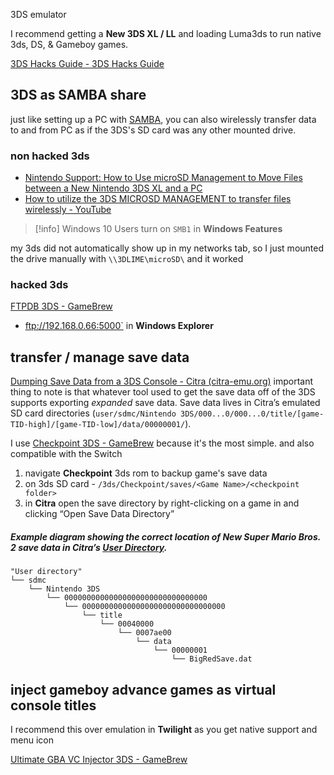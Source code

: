 3DS emulator

I recommend getting a **New 3DS XL / LL** and loading Luma3ds to run native 3ds, DS, & Gameboy games.

[3DS Hacks Guide - 3DS Hacks Guide](https://3ds.hacks.guide/)

## 3DS as SAMBA share
just like setting up a PC with [SAMBA](📁developer/Home%20Lab%20🏠/SAMBA.md), you can also wirelessly transfer data to and from PC as if the 3DS's SD card was any other mounted drive.

### non hacked 3ds 
- [Nintendo Support: How to Use microSD Management to Move Files between a New Nintendo 3DS XL and a PC](https://en-americas-support.nintendo.com/app/answers/detail/a_id/14218/~/how-to-use-microsd-management-to-move-files-between-a-new-nintendo-3ds-xl-and-a#:~:text=Complete%20these%20steps%201%20From%20the%20HOME%20menu%2C,accessing%20the%20system%20via%20a%20PC.%20More%20items)
- [How to utilize the 3DS MICROSD MANAGEMENT to transfer files wirelessly - YouTube](https://www.youtube.com/watch?v=2IQtcY9mEbI&t=274s)

>[!info] Windows 10 Users
>turn on `SMB1` in **Windows Features**

my 3ds did not automatically show up in my networks tab, so I just mounted the drive manually with `\\3DLIME\microSD\` and it worked

### hacked 3ds
[FTPDB 3DS - GameBrew](https://www.gamebrew.org/wiki/FTPDB_3DS)
- ftp://192.168.0.66:5000` in **Windows Explorer**

## transfer / manage save data
[Dumping Save Data from a 3DS Console - Citra (citra-emu.org)](https://citra-emu.org/wiki/dumping-save-data-from-a-3ds-console/#:~:text=Transferring%20Save%20Data%201%20Open%20Checkpoint.%20...%202,in%20Step%204%5D%20to%20the%20computer.%20More%20items)
important thing to note is that whatever tool used to get the save data off of the 3DS supports exporting _expanded_ save data. Save data lives in Citra’s emulated SD card directories (`user/sdmc/Nintendo 3DS/000...0/000...0/title/[game-TID-high]/[game-TID-low]/data/00000001/`).

I use [Checkpoint 3DS - GameBrew](https://www.gamebrew.org/wiki/Checkpoint_3DS) because it's the most simple. and also compatible with the Switch 
1. navigate **Checkpoint** 3ds rom to backup game's save data
2. on 3ds SD card - `/3ds/Checkpoint/saves/<Game Name>/<checkpoint folder>` 
3. in **Citra** open the save directory by right-clicking on a game in and clicking “Open Save Data Directory”

##### Example diagram showing the correct location of New Super Mario Bros. 2 save data in Citra’s [User Directory](https://citra-emu.org/wiki/user-directory).
```
"User directory"
└── sdmc
    └── Nintendo 3DS
        └── 00000000000000000000000000000000
            └── 00000000000000000000000000000000
                └── title
                    └── 00040000
                        └── 0007ae00
                            └── data
                                └── 00000001
                                    └── BigRedSave.dat
```

## inject gameboy advance games as virtual console titles
I recommend this over emulation in **Twilight** as you get native support and menu icon

[Ultimate GBA VC Injector 3DS - GameBrew](https://www.gamebrew.org/wiki/Ultimate_GBA_VC_Injector_3DS)